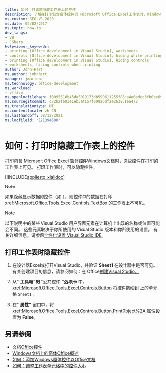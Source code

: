 ```yaml
---
title: 如何：打印时隐藏工作表上的控件
description: 了解在打印包含窗体控件的 Microsoft Office Excel工作表时，Windows控件。
ms.custom: SEO-VS-2020
ms.date: 02/02/2017
ms.topic: how-to
dev_langs:
- VB
- CSharp
helpviewer_keywords:
- printing [Office development in Visual Studio], worksheets
- controls [Office development in Visual Studio], hiding while printing
- printing [Office development in Visual Studio], hiding controls
- worksheets, hiding controls when printing
author: John-Hart
ms.author: johnhart
manager: jmartens
ms.technology: office-development
ms.workload:
- office
ms.openlocfilehash: f0095510b45da5029173db590611255f83ca4e6edcc3fb0be695754064a39c6e
ms.sourcegitcommit: c72b2f603e1eb3a4157f00926df2e263831ea472
ms.translationtype: MT
ms.contentlocale: zh-CN
ms.lasthandoff: 08/12/2021
ms.locfileid: "121394688"
---
```

# <a name="how-to-hide-controls-on-worksheets-when-printing"></a>如何：打印时隐藏工作表上的控件
  打印包含 Microsoft Office Excel 窗体控件Windows文档时，这些控件在打印的工作表上可见。 打印工作表时，可以隐藏控件。

 [!INCLUDE[appliesto_xlalldoc](../vsto/includes/appliesto-xlalldoc-md.md)]

> [!NOTE]
> 如果隐藏显示数据的控件（如 ），则控件中的数据在打印 <xref:Microsoft.Office.Tools.Excel.Controls.TextBox> 的工作表上不可见。

> [!NOTE]
> 以下说明中的某些 Visual Studio 用户界面元素在计算机上出现的名称或位置可能会不同。 这些元素取决于你所使用的 Visual Studio 版本和你所使用的设置。 有关详细信息，请参阅[个性化设置 Visual Studio IDE](../ide/personalizing-the-visual-studio-ide.md)。

## <a name="to-hide-controls-when-a-worksheet-is-printed"></a>打印工作表时隐藏控件

1. 在设计器Excel或打开Visual Studio，并验证 **Sheet1** 在设计器中是否可见。 有关创建项目的信息，请参阅如何：在 Office[创建Visual Studio。](../vsto/how-to-create-office-projects-in-visual-studio.md)

2. 从" **工具箱"的** "公共控件 **"选项卡** 中， <xref:Microsoft.Office.Tools.Excel.Controls.Button> 将控件拖动到 上的单元格 `Sheet1` 。

3. 在" **属性"** 窗口中，将 <xref:Microsoft.Office.Tools.Excel.Controls.Button.PrintObject%2A> 属性设置为 **False**。

## <a name="see-also"></a>另请参阅
- [文档Office控件](../vsto/controls-on-office-documents.md)
- [Windows文档上的窗体Office概述](../vsto/windows-forms-controls-on-office-documents-overview.md)
- [如何：添加Windows窗体控件以Office文档](../vsto/how-to-add-windows-forms-controls-to-office-documents.md)
- [如何：调整工作表单元格中的控件大小](../vsto/how-to-resize-controls-within-worksheet-cells.md)
